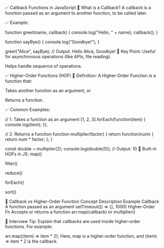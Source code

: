 ✅ Callback Functions in JavaScript
🔹 What is a Callback?
A callback is a function passed as an argument to another function, to be called later.

✅ Example:

function greet(name, callback) {
  console.log("Hello, " + name);
  callback();
}

function sayBye() {
  console.log("Goodbye!");
}

greet("Alice", sayBye);  // Output: Hello Alice, Goodbye!
🔹 Key Point:
Useful for asynchronous operations (like APIs, file reading).

Helps handle sequence of operations.

✅ Higher-Order Functions (HOF)
🔹 Definition:
A Higher-Order Function is a function that:

Takes another function as an argument, or

Returns a function.

✅ Common Examples:

// 1. Takes a function as an argument
[1, 2, 3].forEach(function(item) {
  console.log(item);
});

// 2. Returns a function
function multiplier(factor) {
  return function(num) {
    return num * factor;
  };
}

const double = multiplier(2);
console.log(double(5)); // Output: 10
🔹 Built-in HOFs in JS:
map()

filter()

reduce()

forEach()

sort()

🔄 Callback vs Higher-Order Function
Concept	Description	Example
Callback	A function passed as an argument	setTimeout(() => {}, 1000)
Higher-Order Fn	Accepts or returns a function	arr.map(callback) or multiplier()

🧠 Interview Tip:
Explain that callbacks are used inside higher-order functions. For example:


arr.map((item) => item * 2);
Here, map is a higher-order function, and (item) => item * 2 is the callback.

